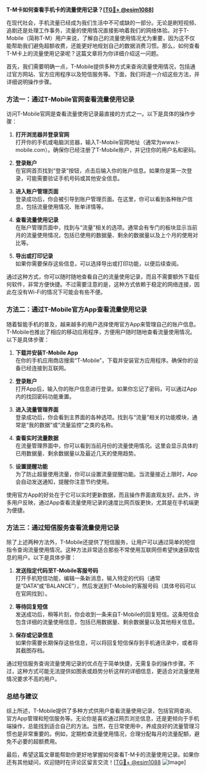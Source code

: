 **T-M卡如何查看手机卡的流量使用记录？[[TG💪+ @esim1088](https://t.me/s/esim1088)]**

在现代社会，手机流量已经成为我们生活中不可或缺的一部分。无论是刷短视频、追剧还是处理工作事务，流量的使用情况直接影响着我们的网络体验。对于T-Mobile（简称T-M）用户来说，了解自己的流量使用情况尤为重要，因为这不仅能帮助我们避免超额收费，还能更好地规划自己的数据消费习惯。那么，如何查看T-M卡上的流量使用记录呢？这篇文章将为你详细介绍这一问题。

首先，我们需要明确一点，T-Mobile提供多种方式来查询流量使用情况，包括通过官方网站、官方应用程序以及短信服务等。下面，我们将逐一介绍这些方法，并详细说明操作步骤。

### 方法一：通过T-Mobile官网查看流量使用记录

访问T-Mobile官网是查看流量使用记录最直接的方式之一。以下是具体的操作步骤：

1. **打开浏览器并登录官网**  
   打开你的手机或电脑浏览器，输入T-Mobile官网地址（通常为www.t-mobile.com）。确保你已经注册了T-Mobile账户，并记住你的用户名和密码。

2. **登录账户**  
   在官网首页找到“登录”按钮，点击后输入你的账户信息。如果你是第一次登录，可能需要验证手机号码或其他安全信息。

3. **进入账户管理页面**  
   登录成功后，你会被引导到账户管理页面。在这里，你可以看到各种账户信息，包括流量使用情况、账单详情等。

4. **查看流量使用记录**  
   在账户管理页面中，找到与“流量”相关的选项。通常会有专门的板块显示当前月的流量使用情况，包括已使用的数据量、剩余的数据量以及上个月的使用对比等。

5. **导出或打印记录**  
   如果你需要保存这些信息，可以选择导出或打印功能，以便后续查阅。

通过这种方式，你可以随时随地查看自己的流量使用记录，而且不需要额外下载任何软件，非常方便快捷。不过需要注意的是，这种方式依赖于稳定的网络连接，因此在没有Wi-Fi的情况下可能会有些不便。

### 方法二：通过T-Mobile官方App查看流量使用记录

随着智能手机的普及，越来越多的用户选择使用官方App来管理自己的账户信息。T-Mobile也推出了相应的移动应用程序，方便用户随时随地查看流量使用情况。以下是具体步骤：

1. **下载并安装T-Mobile App**  
   在你的手机应用商店搜索“T-Mobile”，下载并安装官方应用程序。确保你的设备已经连接到互联网。

2. **登录账户**  
   打开App后，输入你的账户信息进行登录。如果你忘记了密码，可以通过App内的找回密码功能重置。

3. **进入流量管理界面**  
   登录成功后，你会看到主界面的各种选项。找到与“流量”相关的功能模块，通常是“我的数据”或“流量监控”之类的名称。

4. **查看实时流量数据**  
   在流量管理界面中，你可以看到当前月份的流量使用情况。这里会显示具体的已用数据量、剩余数据量以及最近几天的使用趋势。

5. **设置提醒功能**  
   为了防止超量使用流量，你可以设置流量提醒功能。当流量接近上限时，App会自动发送通知，提醒你注意节约使用。

使用官方App的好处在于它可以实时更新数据，而且操作界面直观友好。此外，许多用户反映，通过App查看流量使用记录的速度比网页版更快，尤其是在手机端更为便捷。

### 方法三：通过短信服务查看流量使用记录

除了上述两种方法外，T-Mobile还提供了短信服务，让用户可以通过简单的短信指令查询流量使用情况。这种方法非常适合那些不常使用互联网但希望快速获取信息的用户。以下是具体步骤：

1. **发送指定代码至T-Mobile客服号码**  
   打开手机短信功能，编辑一条新消息，输入特定的代码（通常是“DATA”或“BALANCE”），然后发送到T-Mobile的客服号码（具体号码可以在官网找到）。

2. **等待回复短信**  
   发送成功后，稍等片刻，你会收到一条来自T-Mobile的回复短信。这条短信会包含详细的流量使用信息，包括已用数据量、剩余数据量以及其他相关信息。

3. **保存或记录信息**  
   如果你需要长期保存这些信息，可以将回复短信保存到手机通讯录中，或者将其截图存档。

通过短信服务查询流量使用记录的优点在于简单快捷，无需复杂的操作步骤。不过，这种方式可能无法提供如图表或趋势分析这样的详细信息，更适合对流量使用情况要求不高的用户。

### 总结与建议

综上所述，T-Mobile提供了多种方式供用户查看流量使用记录，包括官网查询、官方App管理和短信服务等。无论你是喜欢通过网页浏览信息，还是更倾向于手机端操作，总能找到适合自己的方法。当然，在日常使用中，养成良好的流量管理习惯也是非常重要的。例如，定期检查流量使用情况，合理分配每月的流量配额，避免不必要的超额费用。

最后，希望这篇文章能帮助你更好地掌握如何查看T-M卡的流量使用记录。如果你还有其他疑问，欢迎随时在评论区留言交流！[[TG💪+ @esim1088](https://t.me/s/esim1088) ![Image](https://i.postimg.cc/4NQfJmqS/Snipaste-2025-05-13-00-14-12.png)]